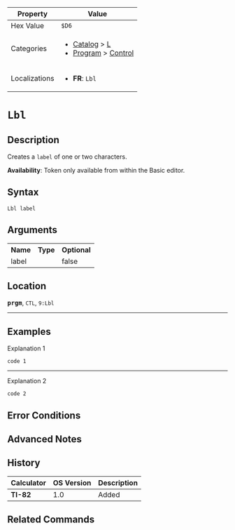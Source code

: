 | Property      | Value |
|---------------|-------|
| Hex Value     | `$D6`|
| Categories    | <ul><li>[Catalog](<../categories/Catalog.md>) > [L](<../categories/Catalog.md#L>)</li><li>[Program](<../categories/Program.md>) > [Control](<../categories/Program.md#Control>)</li></ul> |
| Localizations | <ul><li><b>FR</b>: `Lbl `</li></ul> |

# `Lbl `

## Description
Creates a `label` of one or two characters.


<b>Availability</b>: Token only available from within the Basic editor.

## Syntax
`Lbl label`

## Arguments
<table>
<tr><th>Name</th><th>Type</th><th>Optional</th></tr>

<tr><td>label</td><td></td><td>false</td></tr>

</table>

## Location
<tt><kbd><b>prgm</b></kbd></tt>, `CTL`, `9:Lbl`
<hr>

## Examples

Explanation 1
```ti-basic
code 1
```
---
Explanation 2
```ti-basic
code 2
```

## Error Conditions


## Advanced Notes


## History
| Calculator | OS Version | Description |
|------------|------------|-------------|
| <b>TI-82</b> | 1.0 | Added

## Related Commands

    